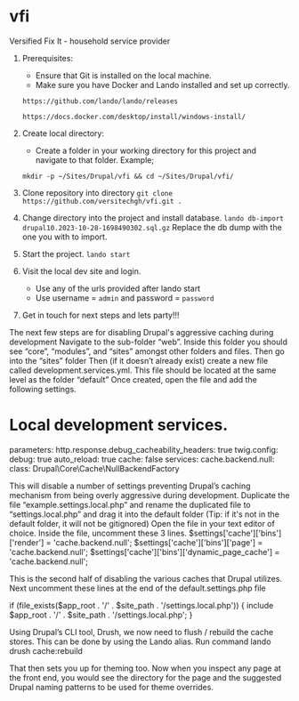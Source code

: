 # vfi
Versified Fix It - household service provider

1. Prerequisites:
    - Ensure that Git is installed on the local machine.
    - Make sure you have Docker and Lando installed and set up correctly.

    `https://github.com/lando/lando/releases ` 

    `https://docs.docker.com/desktop/install/windows-install/`

2. Create local directory:
    - Create a folder in your working directory for this project and navigate to that folder. Example;

    `mkdir -p ~/Sites/Drupal/vfi && cd ~/Sites/Drupal/vfi/`

3. Clone repository into directory
    `git clone https://github.com/versitechgh/vfi.git .`

4. Change directory into the project and install database.
    `lando db-import drupal10.2023-10-28-1698490302.sql.gz`
    Replace the db dump with the one you with to import.

5. Start the project.
    `lando start`

6. Visit the local dev site and login.
    - Use any of the urls provided after lando start
    - Use username = `admin` and password = `password`

7. Get in touch for next steps and lets party!!!





The next few steps are for disabling Drupal's aggressive caching during development
Navigate to the sub-folder “web”. Inside this folder you should see “core”, “modules”, and “sites” amongst other folders and files. Then go into the “sites” folder
Then (if it doesn’t already exist) create a new file called development.services.yml. This file should be located at the same level as the folder “default”
Once created, open the file and add the following settings.
# Local development services.
parameters:
  http.response.debug_cacheability_headers: true
  twig.config:
    debug: true
    auto_reload: true
    cache: false
services:
  cache.backend.null:
    class: Drupal\Core\Cache\NullBackendFactory


This will disable a number of settings preventing Drupal’s caching mechanism from being overly aggressive during development.
Duplicate the file “example.settings.local.php” and rename the duplicated file to “settings.local.php” and drag it into the default folder (Tip: if it's not in the default folder, it will not be gitignored)
Open the file in your text editor of choice. Inside the file, uncomment these 3 lines.
$settings['cache']['bins']['render'] = 'cache.backend.null';
$settings['cache']['bins']['page'] = 'cache.backend.null';
$settings['cache']['bins']['dynamic_page_cache'] = 'cache.backend.null';

This is the second half of disabling the various caches that Drupal utilizes.
Next uncomment these lines at the end of the default.settings.php file

if (file_exists($app_root . '/' . $site_path . '/settings.local.php')) {
  include $app_root . '/' . $site_path . '/settings.local.php';
}

Using Drupal’s CLI tool, Drush, we now need to flush / rebuild the cache stores. This can be done by using the Lando alias. Run command lando drush cache:rebuild


That then sets you up for theming too. Now when you inspect any page at the front end, you would see the directory for the page and the suggested Drupal naming patterns to be used for theme overrides.



